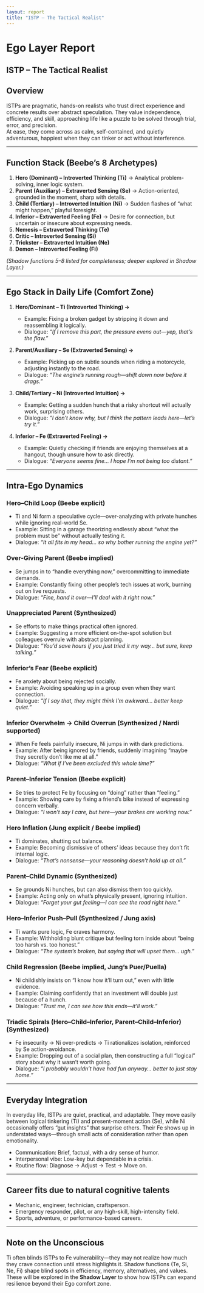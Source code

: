 ```yaml
---
layout: report
title: "ISTP – The Tactical Realist"
---
```


# Ego Layer Report

## ISTP – The Tactical Realist  

## Overview  
ISTPs are pragmatic, hands-on realists who trust direct experience and concrete results over abstract speculation. They value independence, efficiency, and skill, approaching life like a puzzle to be solved through trial, error, and precision.  
At ease, they come across as calm, self-contained, and quietly adventurous, happiest when they can tinker or act without interference.  

---

## Function Stack (Beebe’s 8 Archetypes)  
1. **Hero (Dominant) – Introverted Thinking (Ti)** → Analytical problem-solving, inner logic system.  
2. **Parent (Auxiliary) – Extraverted Sensing (Se)** → Action-oriented, grounded in the moment, sharp with details.  
3. **Child (Tertiary) – Introverted Intuition (Ni)** → Sudden flashes of “what might happen,” playful foresight.  
4. **Inferior – Extraverted Feeling (Fe)** → Desire for connection, but uncertain or insecure about expressing needs.  
5. **Nemesis – Extraverted Thinking (Te)**  
6. **Critic – Introverted Sensing (Si)**  
7. **Trickster – Extraverted Intuition (Ne)**  
8. **Demon – Introverted Feeling (Fi)**  

*(Shadow functions 5–8 listed for completeness; deeper explored in Shadow Layer.)*  

---

## Ego Stack in Daily Life (Comfort Zone)  

1. **Hero/Dominant – Ti (Introverted Thinking) →**  
   - Example: Fixing a broken gadget by stripping it down and reassembling it logically.  
   - Dialogue: *“If I remove this part, the pressure evens out—yep, that’s the flaw.”*  

2. **Parent/Auxiliary – Se (Extraverted Sensing) →**  
   - Example: Picking up on subtle sounds when riding a motorcycle, adjusting instantly to the road.  
   - Dialogue: *“The engine’s running rough—shift down now before it drags.”*  

3. **Child/Tertiary – Ni (Introverted Intuition) →**  
   - Example: Getting a sudden hunch that a risky shortcut will actually work, surprising others.  
   - Dialogue: *“I don’t know why, but I think the pattern leads here—let’s try it.”*  

4. **Inferior – Fe (Extraverted Feeling) →**  
   - Example: Quietly checking if friends are enjoying themselves at a hangout, though unsure how to ask directly.  
   - Dialogue: *“Everyone seems fine… I hope I’m not being too distant.”*  

---

## Intra-Ego Dynamics  

### Hero–Child Loop (Beebe explicit)  
- Ti and Ni form a speculative cycle—over-analyzing with private hunches while ignoring real-world Se.  
- Example: Sitting in a garage theorizing endlessly about “what the problem must be” without actually testing it.  
- Dialogue: *“It all fits in my head… so why bother running the engine yet?”*  

### Over-Giving Parent (Beebe implied)  
- Se jumps in to “handle everything now,” overcommitting to immediate demands.  
- Example: Constantly fixing other people’s tech issues at work, burning out on live requests.  
- Dialogue: *“Fine, hand it over—I’ll deal with it right now.”*  

### Unappreciated Parent (Synthesized)  
- Se efforts to make things practical often ignored.  
- Example: Suggesting a more efficient on-the-spot solution but colleagues overrule with abstract planning.  
- Dialogue: *“You’d save hours if you just tried it my way… but sure, keep talking.”*  

### Inferior’s Fear (Beebe explicit)  
- Fe anxiety about being rejected socially.  
- Example: Avoiding speaking up in a group even when they want connection.  
- Dialogue: *“If I say that, they might think I’m awkward… better keep quiet.”*  

### Inferior Overwhelm → Child Overrun (Synthesized / Nardi supported)  
- When Fe feels painfully insecure, Ni jumps in with dark predictions.  
- Example: After being ignored by friends, suddenly imagining “maybe they secretly don’t like me at all.”  
- Dialogue: *“What if I’ve been excluded this whole time?”*  

### Parent–Inferior Tension (Beebe explicit)  
- Se tries to protect Fe by focusing on “doing” rather than “feeling.”  
- Example: Showing care by fixing a friend’s bike instead of expressing concern verbally.  
- Dialogue: *“I won’t say I care, but here—your brakes are working now.”*  

### Hero Inflation (Jung explicit / Beebe implied)  
- Ti dominates, shutting out balance.  
- Example: Becoming dismissive of others’ ideas because they don’t fit internal logic.  
- Dialogue: *“That’s nonsense—your reasoning doesn’t hold up at all.”*  

### Parent–Child Dynamic (Synthesized)  
- Se grounds Ni hunches, but can also dismiss them too quickly.  
- Example: Acting only on what’s physically present, ignoring intuition.  
- Dialogue: *“Forget your gut feeling—I can see the road right here.”*  

### Hero–Inferior Push–Pull (Synthesized / Jung axis)  
- Ti wants pure logic, Fe craves harmony.  
- Example: Withholding blunt critique but feeling torn inside about “being too harsh vs. too honest.”  
- Dialogue: *“The system’s broken, but saying that will upset them… ugh.”*  

### Child Regression (Beebe implied, Jung’s Puer/Puella)  
- Ni childishly insists on “I know how it’ll turn out,” even with little evidence.  
- Example: Claiming confidently that an investment will double just because of a hunch.  
- Dialogue: *“Trust me, I can see how this ends—it’ll work.”*  

### Triadic Spirals (Hero–Child–Inferior, Parent–Child–Inferior) (Synthesized)  
- Fe insecurity → Ni over-predicts → Ti rationalizes isolation, reinforced by Se action-avoidance.  
- Example: Dropping out of a social plan, then constructing a full “logical” story about why it wasn’t worth going.  
- Dialogue: *“I probably wouldn’t have had fun anyway… better to just stay home.”*  

---

## Everyday Integration  
In everyday life, ISTPs are quiet, practical, and adaptable. They move easily between logical tinkering (Ti) and present-moment action (Se), while Ni occasionally offers “gut insights” that surprise others. Their Fe shows up in understated ways—through small acts of consideration rather than open emotionality.  

- Communication: Brief, factual, with a dry sense of humor.  
- Interpersonal vibe: Low-key but dependable in a crisis.  
- Routine flow: Diagnose → Adjust → Test → Move on.  

---

## Career fits due to natural cognitive talents  
- Mechanic, engineer, technician, craftsperson.  
- Emergency responder, pilot, or any high-skill, high-intensity field.  
- Sports, adventure, or performance-based careers.  

---

## Note on the Unconscious  
Ti often blinds ISTPs to Fe vulnerability—they may not realize how much they crave connection until stress highlights it. Shadow functions (Te, Si, Ne, Fi) shape blind spots in efficiency, memory, alternatives, and values. These will be explored in the **Shadow Layer** to show how ISTPs can expand resilience beyond their Ego comfort zone.